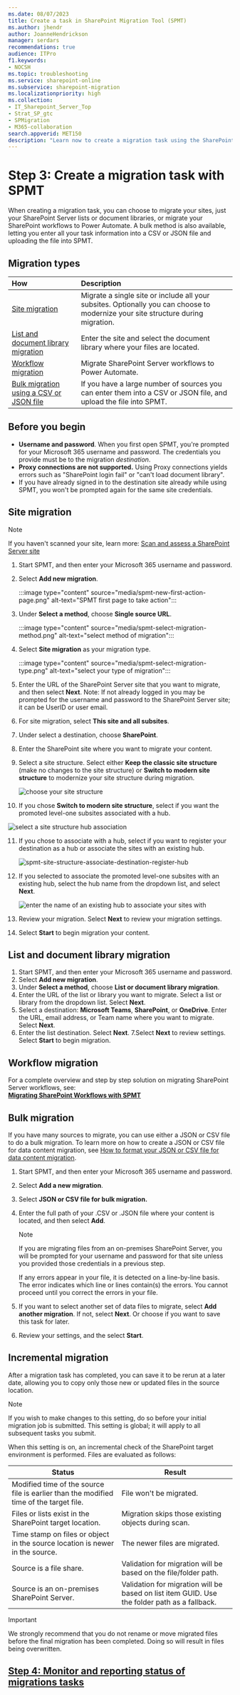 ```yaml
---
ms.date: 08/07/2023
title: Create a task in SharePoint Migration Tool (SPMT)
ms.author: jhendr
author: JoanneHendrickson
manager: serdars
recommendations: true
audience: ITPro
f1.keywords:
- NOCSH
ms.topic: troubleshooting
ms.service: sharepoint-online
ms.subservice: sharepoint-migration
ms.localizationpriority: high
ms.collection:
- IT_Sharepoint_Server_Top
- Strat_SP_gtc
- SPMigration
- M365-collaboration
search.appverid: MET150
description: "Learn now to create a migration task using the SharePoint Migration Tool (SPMT)."
---
```


# Step 3: Create a migration task with SPMT

When creating a migration task, you can choose to migrate your sites, just your SharePoint Server lists or document libraries, or migrate your SharePoint workflows to Power Automate.  A bulk method is also available, letting you enter all your task information into a CSV or JSON file and uploading the file into SPMT.


## Migration types

|How|Description|
|:-----|:-----|
|[Site migration](#site-migration)|Migrate a single site or include all your subsites. Optionally you can choose to modernize your site structure during migration.|
|[List and document library migration](#list-and-document-library-migration)|Enter the site and select the document library where your files are located.|
|[Workflow migration](#workflow-migration)|Migrate SharePoint Server workflows to Power Automate.|
|[Bulk migration using a CSV or JSON file](#bulk-migration)|If you have a large number of sources you can enter them into a CSV or JSON file, and upload the file into SPMT.|

## Before you begin

- **Username and password**. When you first open SPMT, you're prompted for your Microsoft 365 username and password. The credentials you provide must be to the migration *destination*.
- **Proxy connections are not supported.** Using Proxy connections yields errors such as "SharePoint login fail" or "can't load document library".
- If you have already signed in to the destination site already while using SPMT, you won't be prompted again for the same site credentials.

## Site migration

>[!Note]
>If you haven't scanned your site, learn more: [Scan and assess a SharePoint Server site](spmt-scan.md)

1. Start SPMT, and then enter your Microsoft 365 username and password.
2. Select **Add new migration**.

   :::image type="content" source="media/spmt-new-first-action-page.png" alt-text="SPMT first page to take action":::

3. Under **Select a method**, choose **Single source URL**.

   :::image type="content" source="media/spmt-select-migration-method.png" alt-text="select method of migration":::

4. Select **Site migration** as your migration type.

   :::image type="content" source="media/spmt-select-migration-type.png" alt-text="select your type of migration":::

5. Enter the URL of the SharePoint Server site that you want to migrate, and then select **Next**.
Note:  If not already logged in you may be prompted for the username and password to the SharePoint Server site; it can be UserID or user email. 
6. For site migration, select **This site and all subsites**.
7. Under select a destination, choose **SharePoint**.
8. Enter the SharePoint site where you want to migrate your content.
9. Select a site structure.  Select either **Keep the classic site structure** (make no changes to the site structure) or **Switch to modern site structure** to modernize your site structure during migration.

    ![choose your site structure ](media/spmt-site-structure-choice.png)

10. If you chose **Switch to modern site structure**, select if you want the promoted level-one subsites associated with a hub.

   ![select a site structure hub association](media/spmt-select-hub-association.png)

11. If you chose to associate with a hub, select if you want to register your destination as a hub or associate the sites with an existing hub.

    ![spmt-site-structure-associate-destination-register-hub](media/spmt-site-structure-associate-destination-as-hub.png)

12. If you selected to associate the promoted level-one subsites with an existing hub, select the hub name from the dropdown list, and select **Next**.

    ![enter the name of an existing hub to associate your sites with](media/spmt-site-structure-associate-existing-hub.png)

13. Review your migration. Select **Next** to review your migration settings.

14. Select **Start** to begin migration your content.


## List and document library migration

1. Start SPMT, and then enter your Microsoft 365 username and password.
2. Select **Add new migration**.
3. Under **Select a method**, choose **List or document library migration**.
4. Enter the URL of the list or library you want to migrate. Select a list or library from the dropdown list.  Select **Next**.
5. Select a destination:  **Microsoft Teams**, **SharePoint**, or **OneDrive**. Enter the URL, email address, or Team name where you want to migrate. Select **Next**.
6. Enter the list destination. Select **Next**.
7.Select **Next** to review settings. Select **Start** to begin migration.

## Workflow migration

For a complete overview and step by step solution on migrating SharePoint Server workflows, see:
<br>
[**Migrating SharePoint Workflows with SPMT**](/sharepointmigration/spmt-workflow-overview)


## Bulk migration

If you have many sources to migrate, you can use either a JSON or CSV file to do a bulk migration. To learn more on how to create a JSON or CSV file for data content migration, see [How to format your JSON or CSV file for data content migration](how-to-format-your-csv-file-for-data-content-migration.md).

1. Start SPMT, and then enter your Microsoft 365 username and password.
2. Select **Add a new migration**.
3. Select **JSON or CSV file for bulk migration.**
4. Enter the full path of your .CSV or .JSON file where your content is located, and then select **Add**.

   > [!NOTE]
   > If you are migrating files from an on-premises SharePoint Server, you will be prompted for your username and password for that site unless you provided those credentials in a previous step.
   >
   > If any errors appear in your file, it is detected on a line-by-line basis. The error indicates which line or lines contain(s) the errors. You cannot proceed until you correct the errors in your file.

5. If you want to select another set of data files to migrate, select **Add another migration**. If not, select **Next**.  Or choose if you want to save this task for later.
6. Review your settings, and the select **Start**.


## Incremental migration

After a migration task has completed, you can save it to be rerun at a later date, allowing you to copy only those new or updated files in the source location.

> [!NOTE]
> If you wish to make changes to this setting, do so before your initial migration job is submitted. This setting is global; it will apply to all subsequent tasks you submit.

When this setting is on, an incremental check of the SharePoint target environment is performed. Files are evaluated as follows:

|Status|Result|
|---|---|
|Modified time of the source file is earlier than the modified time of the target file.|File won't be migrated.|
|Files or lists exist in the SharePoint target location.|Migration skips those existing objects during scan.|
|Time stamp on files or object in the source location is newer in the source.|The newer files are migrated.|
|Source is a file share.|Validation for migration will be based on the file/folder path.|
|Source is an on-premises SharePoint Server.|Validation for migration will be based on list item GUID. Use the folder path as a fallback.|


>[!Important]
>We strongly recommend that you do not rename or move migrated files before the final migration has been completed.  Doing so will result in files being overwritten.


## [**Step 4: Monitor and reporting status of migrations tasks**](using-the-sharepoint-migration-tool-reports.md)

